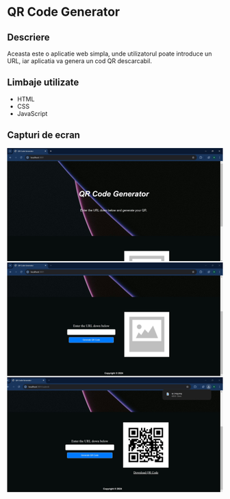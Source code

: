 # QR Code Generator

## Descriere
Aceasta este o aplicatie web simpla, unde utilizatorul poate introduce un URL, iar aplicatia va genera un cod QR descarcabil.

## Limbaje utilizate
- HTML
- CSS
- JavaScript

## Capturi de ecran
![Home](public/imgs/readme-images/home1.jpg)
![Home](public/imgs/readme-images/home2.jpg)
![Home](public/imgs/readme-images/home4.jpg)